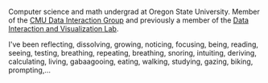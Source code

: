 Computer science and math undergrad at Oregon State University. Member of the [CMU Data Interaction Group](https://dig.cmu.edu/) and previously a member of the [Data Interaction and Visualization Lab](https://minsuk.com/).

I've been reflecting, dissolving, growing, noticing, focusing, being, reading, seeing, testing, breathing, repeating, breathing, snoring, intuiting, deriving, calculating, living, gabaagooing, eating, walking, studying, gazing, biking, prompting,...
